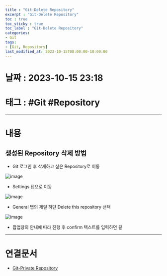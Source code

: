 ```yaml
---
title : "Git-Delete Repository"
excerpt : "Git-Delete Repository"
toc : true
toc_sticky : true
toc_label : "Git-Delete Repository"
categories:
- Git
tags:
- [Git, Repository]
last_modified_at: 2023-10-15T08:00:00-10:00:00
---
```


# 날짜 : 2023-10-15 23:18

# 태그 : #Git #Repository
---

# 내용

## 생성된 Repository 삭제 방법
- Git 로그인 후 삭제하고 싶은 Repository로 이동
  
![image](../../assets/images/Git-RepositoryMain.png)
- Settings 탭으로 이동
  
![image](../../assets/images/Git-DeleteRepository.png)
- General 탭의 제일 하단 Delete this repository 선택
  
![image](../../assets/images/Git-DeleteRepositoryConfirm.png)
- 팝업창의 안내에 따라 진행 후 confirm 텍스트를 입력하면 끝

---

# 연결문서
- [Git-Private Repository](../../git/git-Git-Private-Repository)
